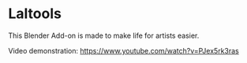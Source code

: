 # Laltools
This Blender Add-on is made to make life for artists easier.

Video demonstration:
https://www.youtube.com/watch?v=PJex5rk3ras

